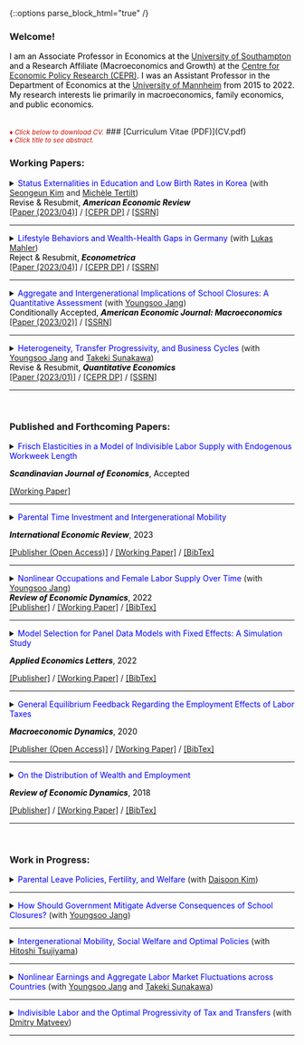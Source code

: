 {::options parse_block_html="true" /}

### Welcome!

<font color="black">I am an Associate Professor in Economics at the <a href="https://www.southampton.ac.uk/research/areas/economics" target="_blank">University of Southampton</a> and a Research Affiliate (Macroeconomics and Growth) at the <a href="https://cepr.org/" target="_blank">Centre for Economic Policy Research (CEPR)</a>. I was an Assistant Professor in the Department of Economics at the <a href="https://www.vwl.uni-mannheim.de/en/" target="_blank">University of Mannheim</a> from 2015 to 2022. My research interests lie primarily in macroeconomics, family economics, and public economics.</font>

<br>
<font color="scarlet"><i><small>&diams; Click below to download CV.</small></i></font> 
### [Curriculum Vitae (PDF)](CV.pdf)

<br>
<font color="scarlet"><i><small>&diams; Click title to see abstract.</small></i></font>  

### Working Papers:
<details>
  <summary markdown="span"><font color="blue">Status Externalities in Education and Low Birth Rates in Korea</font> (with <a href="https://sites.google.com/site/sekimphd/" target="_blank">Seongeun Kim</a> and <a href="http://tertilt.vwl.uni-mannheim.de/" target="_blank">Michèle Tertilt</a>)<br>
  <font color="black">Revise & Resubmit, <b><i>American Economic Review</i></b></font></summary>
  
  | **Abstract**          |
  |:---------------------------|
  | <font color="black">East Asians, especially South Koreans, appear to be preoccupied with their offspring's education---most children spend time in expensive private institutes and in cram schools in the evenings and on weekends. At the same time, South Korea currently has the lowest total fertility rate in the world. Motivated by novel empirical evidence on spillovers in private education spending, we propose a theory with status externalities  and endogenous fertility that connects these two facts. Using a quantitative heterogeneous-agent model calibrated to Korea, we find that fertility would be 28% higher in the absence of the status externality and that childlessness in the poorest quintile would fall from five to less than one percent. We then explore the effects of various government policies. A pro-natal transfer or an education tax can increase fertility and reduce education spending, with heterogeneous effects across the income distribution.  The policy mix that maximizes the current generation's welfare consists of an education tax of 22% and moderate pro-natal transfers. This would raise average fertility by about 11% and decrease education spending by 39%.  Although this policy increases the welfare of the current generation, it may not do the same for future generations as it lowers their human capital. </font> |
  
 </details>
 <a href="https://minchulyum.github.io/papers/KTY-April2023.pdf" target="_blank"><u>[Paper (2023/04)]</u></a> / <a href="https://cepr.org/publications/dp16271" target="_blank"><u>[CEPR DP]</u></a> / <a href="https://papers.ssrn.com/sol3/papers.cfm?abstract_id=3866660" target="_blank"><u>[SSRN]</u></a>
 
 ----
<details>
  <summary markdown="span"><font color="blue">Lifestyle Behaviors and Wealth-Health Gaps in Germany</font> (with <a href="https://lukasmahler.github.io/" target="_blank">Lukas Mahler</a>)<br>
  <font color="black">Reject & Resubmit, <b><i>Econometrica</i></b></font></summary>
  
  | **Abstract**          |
  |:---------------------------|
  | <font color="black">We document significant gaps in wealth across health status over the life cycle in Germany---a country with a universal healthcare system and negligible out-of-pocket medical expenses. To investigate the underlying sources of these wealth-health gaps, we build a heterogeneous-agent life-cycle model in which health and wealth evolve endogenously. In the model, agents exert efforts to lead a healthy lifestyle, which helps maintain good health status in the future. Effort choices, or lifestyle behaviors, are subject to adjustment costs to capture their habitual nature in the data. We find that our estimated model generates the great majority of the empirical wealth gaps by health and quantify the role of earnings and savings channels through which health affects these gaps. We show that variations in individual health efforts account for around a quarter of the model-generated wealth gaps by health, illustrating their role as an amplification mechanism behind the gaps. </font> |
  
 </details>
 <a href="https://minchulyum.github.io/papers/MahlerYum-April2023.pdf" target="_blank"><u>[Paper (2023/04)]</u></a> / <a href="https://cepr.org/publications/dp17036" target="_blank"><u>[CEPR DP]</u></a> / <a href="https://papers.ssrn.com/sol3/papers.cfm?abstract_id=4034661" target="_blank"><u>[SSRN]</u></a>
 
----
<details>
  <summary markdown="span"><font color="blue">Aggregate and Intergenerational Implications of School Closures: A Quantitative Assessment</font> (with <a href="https://sites.google.com/site/youngsoojangecon/" target="_blank">Youngsoo Jang</a>)<br>
  <font color="black">Conditionally Accepted, <b><i>American Economic Journal: Macroeconomics</i></b></font></summary>
  
  | **Abstract**          |
  |:---------------------------|
  | <font color="black">This paper quantitatively investigates the medium- and long-term macroeconomic and distributional consequences of school closures through intergenerational channels. The model economy is a dynastic overlapping generations general equilibrium model in which schools, in the form of public education investments, complement parental investments in producing children's human capital. We find that unexpected school closure shocks have long-lasting adverse effects on macroeconomic aggregates and reduce intergenerational mobility, especially among older children. Higher substitutability between public and private investments induces smaller damages in the aggregate economy and the affected children's lifetime income, while exacerbating negative impacts on intergenerational mobility and inequality.</font> |
  
 </details>
 <a href="https://minchulyum.github.io/papers/JY_SchoolClosure_AEJrev_Final.pdf" target="_blank"><u>[Paper (2023/02)]</u></a> / <a href="https://papers.ssrn.com/sol3/papers.cfm?abstract_id=3857687" target="_blank"><u>[SSRN]</u></a>
 
----
 <details>
  <summary markdown="span"><font color="blue">Heterogeneity, Transfer Progressivity, and Business Cycles</font> (with <a href="https://sites.google.com/site/youngsoojangecon/" target="_blank">Youngsoo Jang</a> and <a href="https://tkksnk.github.io/" target="_blank">Takeki Sunakawa</a>)<br>
  <font color="black">Revise & Resubmit, <b><i>Quantitative Economics</i></b></font></summary>
    
  | **Abstract**          |
  |:---------------------------|
  | <font color="black">This paper studies how transfer progressivity influences aggregate fluctuations when interacting with household heterogeneity. Using a simple static model of the extensive margin labor supply, we analytically characterize how transfer progressivity influences differential labor supply responses to aggregate conditions across heterogeneous households. We then build a quantitative dynamic general equilibrium model with both idiosyncratic and aggregate productivity shocks and show that it delivers moderately procyclical average labor productivity and a large cyclical volatility of aggregate hours relative to output. A counterfactual exercise shows that higher progressivity achieved by a faster phase-out of transfers would strengthen our mechanism. Finally, we provide suggestive empirical evidence on the heterogeneity of employment responses across the wage distribution.</font> |
    
 </details>
 <a href="https://minchulyum.github.io/papers/HAT_Revised_Jan2023_RR2.pdf" target="_blank"><u>[Paper (2023/01)]</u></a> / <a href="https://cepr.org/publications/dp17848" target="_blank"><u>[CEPR DP]</u></a> / <a href="https://papers.ssrn.com/sol3/papers.cfm?abstract_id=4335862" target="_blank"><u>[SSRN]</u></a>
 
 ---- 
 
 <br>
 
### Published and Forthcoming Papers:

 <details>
  <summary markdown="span"><font color="blue">Frisch Elasticities in a Model of Indivisible Labor Supply with Endogenous Workweek Length</font>
  
  <font color="black"><b><i>Scandinavian Journal of Economics</i></b>, Accepted</font></summary>
    
  | **Abstract**          |
  |:---------------------------|
  | <font color="black">This paper provides an extension of the classical indivisible labor supply model where a large macro Frisch elasticity is reconciled with a small micro counterpart. Households take as given state-dependent hours per worker, shaped by a nonlinear mapping from hours worked to labor services and employment frictions, and make intertemporal labor supply decisions. In the standard indivisible labor supply model, aggregate fluctuations are independent of the individual preference parameter that governs the intensive margin elasticity. In my model, however, they are connected through the extensive margin whose elasticity is empirically reasonable and is shaped by the individual preference parameter.</font> |
  
 </details>
 <a href="https://minchulyum.github.io/papers/IndivisibleLaborStateDepHours_Final_SJE.pdf"><u>[Working Paper]</u></a>
 
 ----  
<details>
  <summary markdown="span"><font color="blue">Parental Time Investment and Intergenerational Mobility</font>
  
  <font color="black"><b><i>International Economic Review</i></b>, 2023</font></summary>
    
  | **Abstract**          |
  |:---------------------------|
  | <font color="black">This paper constructs an overlapping generations general equilibrium model to explore the extent to which heterogeneity in time investment shapes intergenerational mobility of lifetime income. The calibrated model successfully accounts for untargeted distributional aspects of income mobility, which are captured in the income quintile transition matrix. Counterfactual exercises show that removing heterogeneity in parental time investment reduces intergenerational persistence by around 7-8% for early childhood but only marginally in later childhood. Since parental time and monetary investments are poor substitutes for human capital development in early childhood, parental time investment during this period serves as a mechanism that amplifies the transmission of the parents' economic status to their children. Policy experiments find that an asset-tested subsidy for parental monetary investments in early childhood can raise intergenerational mobility in a cost-effective way, though it reduces mobility substantially if given to parents with older school-aged children.</font> |    
  | DOI: <a href="https://doi.org/10.1111/iere.12602" target="_blank"><u>https://doi.org/10.1111/iere.12602</u></a> |
  
 </details>
 <a href="https://doi.org/10.1111/iere.12602" target="_blank"><u>[Publisher (Open Access)]</u></a> / <a href="https://minchulyum.github.io/papers/ParentalTimeIntergenMobility_IER_Final.pdf" target="_blank"><u>[Working Paper]</u></a> / <a href="https://minchulyum.github.io/papers/YumIER2023.txt" target="_blank"><u>[BibTex]</u></a>
 
 ---- 
<details>
  <summary markdown="span"><font color="blue">Nonlinear Occupations and Female Labor Supply Over Time</font> (with <a href="https://sites.google.com/site/youngsoojangecon/" target="_blank">Youngsoo Jang</a>)<br>
   <font color="black"><b><i>Review of Economic Dynamics</i></b>, 2022</font></summary>
    
  | **Abstract**          |
  |:---------------------------|
  | <font color="black">Long hours worked associated with higher hourly wages are common to many occupations, known as nonlinear occupations. Over the last four decades, both the share of workers in nonlinear occupations and their relative wage premium have been increasing. Females in particular have been facing rising experience premiums, especially in these types of occupations. We quantitatively explore how these changes have affected the female labor supply over time using a quantitative, dynamic general equilibrium model of occupational choice and labor supply at both the extensive and intensive margins. Our decomposition analysis finds that rising experience premiums are important in explaining the intensive margin of female labor supply, which has continued to increase even in the most recent period. Meanwhile, technical changes biased toward nonlinear occupations help to explain recent stagnating female employment rates. Finally, a counterfactual experiment suggests that, if the barrier aspects of nonlinearities had instead gradually vanished, female employment over this same time period would have been considerably higher at the expense of significantly lower labor supplies at the intensive margin.</font> |  
  | DOI: <a href="https://doi.org/10.1016/j.red.2021.07.004" target="_blank"><u>https://doi.org/10.1016/j.red.2021.07.004</u></a> |  
  
 </details>
 <a href="https://doi.org/10.1016/j.red.2021.07.004" target="_blank"><u>[Publisher]</u></a> / <a href="https://www.vwl.uni-mannheim.de/media/Lehrstuehle/vwl/Yum/Paper/JY_NLOccFemaleLS_Final.pdf" target="_blank"><u>[Working Paper]</u></a> / <a href="https://minchulyum.github.io/papers/JangYumRED2022.txt" target="_blank"><u>[BibTex]</u></a>
  
 ----
 <details>
  <summary markdown="span"><font color="blue">Model Selection for Panel Data Models with Fixed Effects: A Simulation Study</font>
    
  <font color="black"><b><i>Applied Economics Letters</i></b>, 2022</font></summary>
  
  | **Abstract**          |
  |:---------------------------|
  | <font color="black">This study considers model selection criteria, such as the Akaike's Information Criterion (AIC), the corrected Akaike's Information Criterion (AICc), and the Bayesian Information Criterion (BIC), for panel data models with fixed effects. Applying these information criteria to fixed effects panel models is not a trivial matter due to the incidental parameter problem that might adversely affect their practical performance, especially when it comes to short panel data. Monte Carlo experiments suggest that the information criteria are quite successful in selecting the true model. In particular, the AICc and the AIC operate successfully unless a time dimension is extremely small.</font> |
  | DOI: <a href="https://dx.doi.org/10.1080/13504851.2021.1962505" target="_blank"><u>https://dx.doi.org/10.1080/13504851.2021.1962505</u></a> |  
  
 </details>
 <a href="https://www.tandfonline.com/doi/abs/10.1080/13504851.2021.1962505" target="_blank"><u>[Publisher]</u></a> / <a href="https://www.vwl.uni-mannheim.de/media/Lehrstuehle/vwl/Yum/Paper/ModelSelectionFE_v3_Short_Revised.pdf" target="_blank"><u>[Working Paper]</u></a> / <a href="https://minchulyum.github.io/papers/YumAEL2022.txt" target="_blank"><u>[BibTex]</u></a>
 
 ----
 <details>
  <summary markdown="span"><font color="blue">General Equilibrium Feedback Regarding the Employment Effects of Labor Taxes</font>
    
  <font color="black"><b><i>Macroeconomic Dynamics</i></b>, 2020</font></summary>
  
  | **Abstract**          |
  |:---------------------------|
  | <font color="black">A higher labor tax rate increases the equilibrium real interest rate and reduces the equilibrium wage in a heterogeneous-agent model with endogenous savings and indivisible labor supply decisions. I show that these general equilibrium (GE) adjustments, in particular of the real interest rate, reinforce the negative employment impact of higher labor taxes. However, the representative-agent version of the model, which generates similar aggregate employment responses to labor tax changes, implies that GE feedback is neutral. The cross-country panel data reveal that the negative association between labor tax rates and the extensive margin labor supply is significantly and robustly weaker in small open economies where the interest rate is less tightly linked to domestic circumstances. This empirical evidence supports the transmission mechanism of labor tax changes for employment in the heterogeneous-agent model.</font> |
  | DOI: <a href="https://doi.org/10.1017/S1365100519000087" target="_blank"><u>https://doi.org/10.1017/S1365100519000087</u></a> |  
  
  </details>
  <a href="https://www.cambridge.org/core/journals/macroeconomic-dynamics/article/general-equilibrium-feedback-regarding-the-employment-effects-of-labor-taxes/272B245BF35356A10062609E215D545D" target="_blank"><u>[Publisher (Open Access)]</u></a> / <a href="https://minchulyum.github.io/papers/EmpTaxGE_revised_final_combined.pdf" target="_blank"><u>[Working Paper]</u></a> / <a href="https://minchulyum.github.io/papers/YumMD2020.txt" target="_blank"><u>[BibTex]</u></a>
  
  ----
  <details>
  <summary markdown="span"><font color="blue">On the Distribution of Wealth and Employment</font>
    
  <font color="black"><b><i>Review of Economic Dynamics</i></b>, 2018</font></summary>
  
  | **Abstract**          |
  |:---------------------------|
  | <font color="black">In the United States, the employment rate is nearly flat across wealth quintiles with the exception of the first quintile. Correlations between wealth and employment are close to zero or moderately positive. However, incomplete markets models with a standard utility function counterfactually generate a strongly negative relationship between wealth and employment. Using a fairly standard incomplete markets model calibrated to match the distribution of wealth, I find that government transfers and capital income taxation increase the (non-targeted) correlations between wealth and employment substantially, bringing the model closer to the data. As the model's fit with the distribution of wealth and employment improves, I find that the precautionary motive of labor supply is mitigated, thereby raising aggregate labor supply elasticities substantially.</font> |
  | DOI: <a href="https://doi.org/10.1016/j.red.2018.04.001" target="_blank"><u>https://doi.org/10.1016/j.red.2018.04.001</u></a> | 
  
  </details>
  <a href="https://www.sciencedirect.com/science/article/abs/pii/S1094202518301613" target="_blank"><u>[Publisher]</u></a> / <a href="https://minchulyum.github.io/papers/WealthEmp_final.pdf" target="_blank"><u>[Working Paper]</u></a> / <a href="https://minchulyum.github.io/papers/YumRED2018.txt" target="_blank"><u>[BibTex]</u></a>
  
  ----
<br>

### Work in Progress:
<details>
  <summary markdown="span"><font color="blue">Parental Leave Policies, Fertility, and Welfare</font> (with <a href="https://sites.google.com/site/fatherofseoyoon/" target="_blank">Daisoon Kim</a>)</summary>
  
 </details>
 
 ----
 
 <details>
  <summary markdown="span"><font color="blue">How Should Government Mitigate Adverse Consequences of School Closures?</font> (with <a href="https://sites.google.com/site/youngsoojangecon/" target="_blank">Youngsoo Jang</a>)</summary>
  
 </details>
 
 ----
 
<details>
  <summary markdown="span"><font color="blue">Intergenerational Mobility, Social Welfare and Optimal Policies</font> (with <a href="https://sites.google.com/site/hitoshitsujiyama/" target="_blank">Hitoshi Tsujiyama</a>)</summary>
  
 </details>
 
 ----
 
 <details>
  <summary markdown="span"><font color="blue">Nonlinear Earnings and Aggregate Labor Market Fluctuations across Countries</font> (with <a href="https://sites.google.com/site/youngsoojangecon/" target="_blank">Youngsoo Jang</a> and <a href="https://tkksnk.github.io/" target="_blank">Takeki Sunakawa</a>)</summary>
  
 </details>
 
 ----
 
 <details>
  <summary markdown="span"><font color="blue">Indivisible Labor and the Optimal Progressivity of Tax and Transfers</font> (with <a href="https://www.sites.google.com/site/dimitrymatveev/" target="_blank">Dmitry Matveev</a>)</summary>
  
 </details>
 
 ----
 <br>
 
